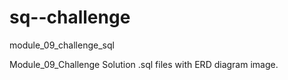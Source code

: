 # sq--challenge
module_09_challenge_sql

Module_09_Challenge Solution .sql files with ERD diagram image.
